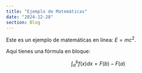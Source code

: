 ```yaml
---
title: "Ejemplo de Matemáticas"
date: "2024-12-28"
section: Blog
---
```


Este es un ejemplo de matemáticas en línea: $E = mc^2$.

Aquí tienes una fórmula en bloque:

$$
\int_a^b f(x) dx = F(b) - F(a)
$$
